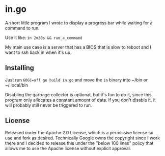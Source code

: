 # in.go

A short little program I wrote to display a progress bar while waiting for a
command to run.

Use it like: `in 2m30s && run_a_command`

My main use case is a server that has a BIOS that is slow to reboot and I want to
ssh back in when it's up.

## Installing

Just run `GOGC=off go build in.go` and move the `in` binary into ~/bin or ~/.local/bin

Disabling the garbage collector is optional, but it's fun to do it, since this program
only allocates a constant amount of data. If you don't disable it, it will probably still
never be triggered to run.

## License

Released under the Apache 2.0 License, which is a permissive license so use and
fork as desired. Technically Google owns the copyright since I work there and I
decided to release this under the "below 100 lines" policy that allows me to use
the Apache license without explicit approval.
